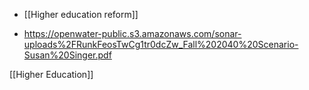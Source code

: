   - [[Higher education reform]]

  - https://openwater-public.s3.amazonaws.com/sonar-uploads%2FRunkFeosTwCg1tr0dcZw_Fall%202040%20Scenario-Susan%20Singer.pdf

[[Higher Education]]